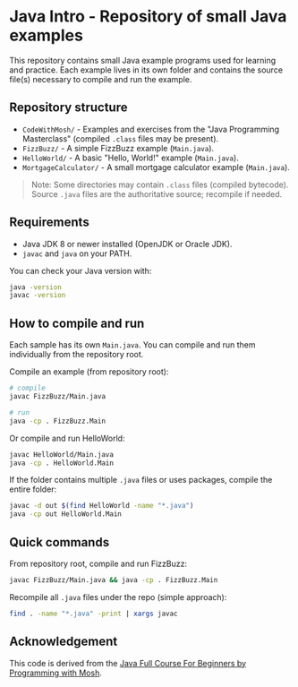 # Java Intro - Repository of small Java examples

This repository contains small Java example programs used for learning and practice. Each example lives in its own folder and contains the source file(s) necessary to compile and run the example.

## Repository structure

- `CodeWithMosh/` - Examples and exercises from the "Java Programming Masterclass" (compiled `.class` files may be present).
- `FizzBuzz/` - A simple FizzBuzz example (`Main.java`).
- `HelloWorld/` - A basic "Hello, World!" example (`Main.java`).
- `MortgageCalculator/` - A small mortgage calculator example (`Main.java`).

> Note: Some directories may contain `.class` files (compiled bytecode). Source `.java` files are the authoritative source; recompile if needed.

## Requirements

- Java JDK 8 or newer installed (OpenJDK or Oracle JDK).
- `javac` and `java` on your PATH.

You can check your Java version with:

```bash
java -version
javac -version
```

## How to compile and run

Each sample has its own `Main.java`. You can compile and run them individually from the repository root.

Compile an example (from repository root):

```bash
# compile
javac FizzBuzz/Main.java

# run
java -cp . FizzBuzz.Main
```

Or compile and run HelloWorld:

```bash
javac HelloWorld/Main.java
java -cp . HelloWorld.Main
```

If the folder contains multiple `.java` files or uses packages, compile the entire folder:

```bash
javac -d out $(find HelloWorld -name "*.java")
java -cp out HelloWorld.Main
```

## Quick commands

From repository root, compile and run FizzBuzz:

```bash
javac FizzBuzz/Main.java && java -cp . FizzBuzz.Main
```

Recompile all `.java` files under the repo (simple approach):

```bash
find . -name "*.java" -print | xargs javac
```

## Acknowledgement
This code is derived from the [Java Full Course For Beginners by Programming with Mosh](https://www.youtube.com/watch?v=eIrMbAQSU34&t=31s).
